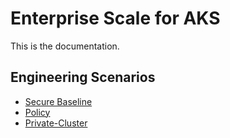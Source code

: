 # Enterprise Scale for AKS

This is the documentation.
## Engineering Scenarios

* [Secure Baseline](Scenarios/Secure-Baseline/README.md)
* [Policy](Scenarios/Azure-Policy-ES-for-AKS/README.md)
* [Private-Cluster](Scenarios/AKS-Secure-Baseline-PrivateCluster/README.md)

